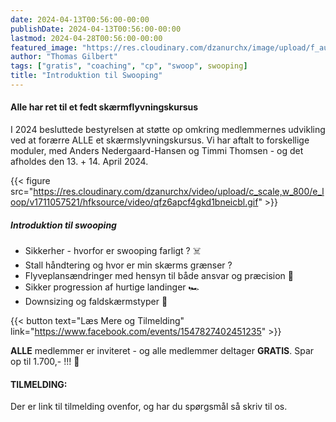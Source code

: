 ```yaml
---
date: 2024-04-13T00:56:00-00:00
publishDate: 2024-04-13T00:56:00-00:00
lastmod: 2024-04-28T00:56:00-00:00
featured_image: "https://res.cloudinary.com/dzanurchx/image/upload/f_auto,q_auto/v1/hfksource/images/je2e5yjwstmll42qastu"
author: "Thomas Gilbert"
tags: ["gratis", "coaching", "cp", "swoop", swooping]
title: "Introduktion til Swooping"
---
```


#### Alle har ret til et fedt skærmflyvningskursus
I 2024 besluttede bestyrelsen at støtte op omkring medlemmernes udvikling ved at forærre ALLE et skærmslyvningskursus. Vi har aftalt to forskellige moduler, med Anders Nedergaard-Hansen og Timmi Thomsen - og det afholdes den 13. + 14. April 2024.

{{< figure src="https://res.cloudinary.com/dzanurchx/video/upload/c_scale,w_800/e_loop/v1711057521/hfksource/video/qfz6apcf4gkd1bneicbl.gif" >}}

##### Introduktion til swooping
* Sikkerher - hvorfor er swooping farligt ? ☠️
* Stall håndtering og hvor er min skærms grænser ? 
* Flyveplansændringer med hensyn til både ansvar og præcision 🎯
* Sikker progression af hurtige landinger 🏎️
* Downsizing og faldskærmstyper 📏 

{{< button text="Læs Mere og Tilmelding" link="https://www.facebook.com/events/1547827402451235" >}}

**ALLE** medlemmer er inviteret - og alle medlemmer deltager **GRATIS**. Spar op til 1.700,- !!! 💸 

#### TILMELDING:
Der er link til tilmelding ovenfor, og har du spørgsmål så skriv til os.